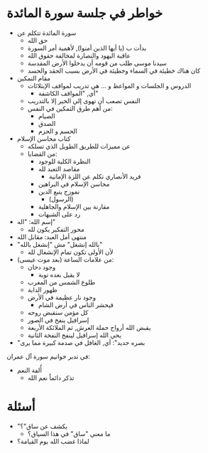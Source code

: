 
# خواطر في جلسة سورة المائدة 

* سورة المائدة تتكلم عن 
	* حق الله
	* بدأت ب (يا أيها الذين أمنوا), لأهمية  أمر السورة
	* عاقبة اليهود والنصارة لمخالفة حقوق الله
	* سيدنا موسى طلب من قومه أن يدخلوا الأرض المقدسة
	* كان هناك خطيئة في السماء وخطيئة في الأرض بسبب الحقد والحسد
* مقام التمكين
	* الدروس و الجلسات و المواعظ و ... هي تدريب لمواقف الإبتلائات
		* أي, "المواقف الكاشفة"
	* النفس تصعب أن تهوى إلي الخير إلا بالتدريب
	* من أهم طرق التمكين في النفس: 
		* الصيام
		* الصدق
		* الحسم و الحزم
* كتاب محاسن الإسلام
	* عن مميزات للطريق الطويل الذي تسلكه
	* من القضايا:
		* النظرة الكلية للوجود
		* مقاصد التعبد لله
			* فريد الأنصاري تكلم عن اللزة الإمانية
		* محاسن الإسلام في البراهين
		* نموزج يتبع الدين
			* (الرسول)
		* مقارنة بين الإسلام والجاهلية
		* رد على الشبهات
* إسم الله: "اله"
	* محور التفكير يكون لله
* منتهى أمل العبد: مقابل الله
* "بالله إنشغل" مش "إنشغل بالله"
	* لأن الأولى تكون تمام الإنشغال لله
* من علامات الساعة (بعد موت عيسى):
	* وجود دخان 
		* لا يقبل بعده توبة
	* طلوع الشمس من المغرب
	* ظهور الدابة
	* وجود نار عظيمة في الأرض
		* فيحشر الناس في أرض الشام
	* كل مؤمن ستقبض روحه
	* إسرافيل ينفخ في الصور
	* يقبض الله أرواح حملة العرش, ثم الملائكة الأربعة
	* يحي الله إسرافيل لينفخ النفخة الثانية
* "بصره حديد": أي, الغافل في صدمة كبيرة مما يرى

في تدبر خواتيم سورة آل عمران:
* أُلفة النعم
	* تذكر دائماً نعم الله

# أسئلة

* "يكشف عن ساق"؟
	* ما معني "ساق" في هذا السياق؟
* لماذا غضب الله يوم القيامة؟



